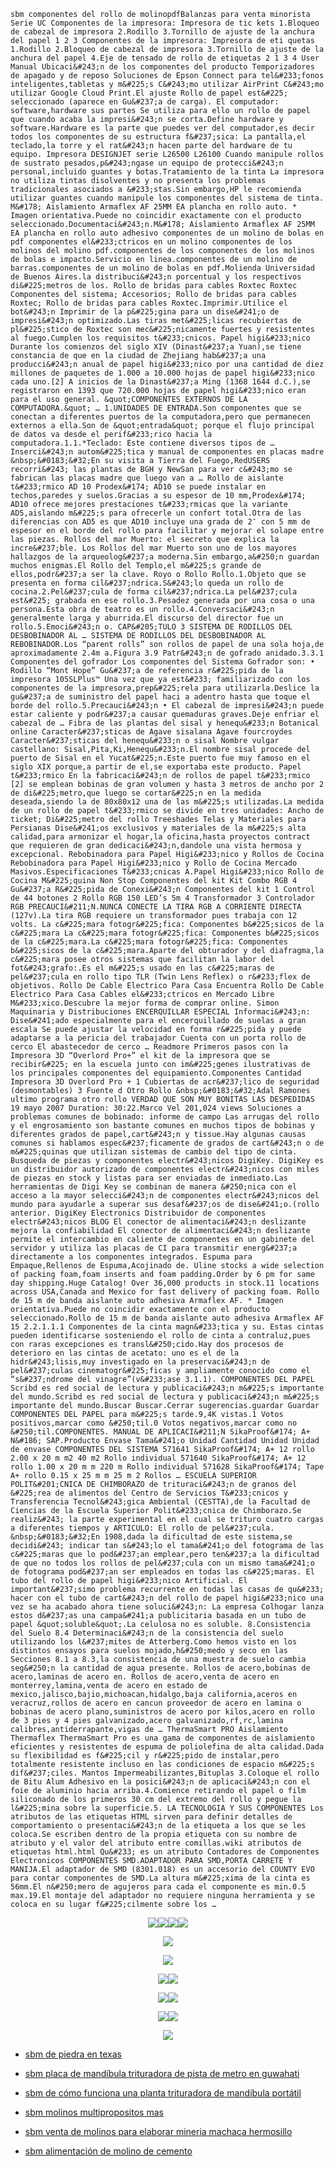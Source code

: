 
```
sbm componentes del rollo de molinopdfBalanzas para venta minorista Serie UC Componentes de la impresora: Impresora de tic kets 1.Bloqueo de cabezal de impresora 2.Rodillo 3.Tornillo de ajuste de la anchura del papel 1 2 3 Componentes de la impresora: Impresora de eti quetas 1.Rodillo 2.Bloqueo de cabezal de impresora 3.Tornillo de ajuste de la anchura del papel 4.Eje de tensado de rollo de etiquetas 2 1 3 4 User Manual Ubicaci&#243;n de los componentes del producto Temporizadores de apagado y de reposo Soluciones de Epson Connect para tel&#233;fonos inteligentes,tabletas y m&#225;s C&#243;mo utilizar AirPrint C&#243;mo utilizar Google Cloud Print.El ajuste Rollo de papel est&#225; seleccionado (aparece en Gu&#237;a de carga). El computador: software,hardware sus partes Se utiliza para ello un rollo de papel que cuando acaba la impresi&#243;n se corta.Define hardware y software.Hardware es la parte que puedes ver del computador,es decir todos los componentes de su estructura f&#237;sica: La pantalla,el teclado,la torre y el rat&#243;n hacen parte del hardware de tu equipo. Impresora DESIGNJET serie L26500 L26100 Cuando manipule rollos de sustrato pesados,p&#243;ngase un equipo de protecci&#243;n personal,incluido guantes y botas.Tratamiento de la tinta La impresora no utiliza tintas disolventes y no presenta los problemas tradicionales asociados a &#233;stas.Sin embargo,HP le recomienda utilizar guantes cuando manipule los componentes del sistema de tinta. M&#178; Aislamiento Armaflex AF 25MM EA plancha en rollo auto. * Imagen orientativa.Puede no coincidir exactamente con el producto seleccionado.Documentaci&#243;n.M&#178; Aislamiento Armaflex AF 25MM EA plancha en rollo auto adhesivo componentes de un molino de bolas en pdf componentes el&#233;ctricos en un molino componentes de los molinos del molino pdf.componentes de los componentes de los molinos de bolas e impacto.Servicio en linea.componentes de un molino de barras.componentes de un molino de bolas en pdf.Molienda Universidad de Buenos Aires.la distribuci&#243;n porcentual y los respectivos di&#225;metros de los. Rollo de bridas para cables Roxtec Roxtec Componentes del sistema; Accesorios; Rollo de bridas para cables Roxtec; Rollo de bridas para cables Roxtec.Imprimir.Utilice el bot&#243;n Imprimir de la p&#225;gina para un dise&#241;o de impresi&#243;n optimizado.Las tiras met&#225;licas recubiertas de pl&#225;stico de Roxtec son mec&#225;nicamente fuertes y resistentes al fuego.Cumplen los requisitos t&#233;cnicos. Papel higi&#233;nico Durante los comienzos del siglo XIV (Dinast&#237;a Yuan),se tiene constancia de que en la ciudad de Zhejiang hab&#237;a una producci&#243;n anual de papel higi&#233;nico por una cantidad de diez millones de paquetes de 1.000 a 10.000 hojas de papel higi&#233;nico cada uno.[2] A inicios de la Dinast&#237;a Ming (1368 1644 d.C.),se registraron en 1393 que 720.000 hojas de papel higi&#233;nico eran para el uso general. &quot;COMPONENTES EXTERNOS DE LA COMPUTADORA.&quot; … 1.UNIDADES DE ENTRADA.Son componentes que se conectan a diferentes puertos de la computadora,pero que permanecen externos a ella.Son de &quot;entrada&quot; porque el flujo principal de datos va desde el perif&#233;rico hacia la computadora.1.1.*Teclado: Este contiene diversos tipos de … Inserci&#243;n autom&#225;tica y manual de componentes en placas madre &nbsp;&#0183;&#32;En su visita a Tierra del Fuego,RedUSERS recorri&#243; las plantas de BGH y NewSan para ver c&#243;mo se fabrican las placas madre que luego van a … Rollo de aislante t&#233;rmico AD 10 Prodex&#174; AD10 se puede instalar en techos,paredes y suelos.Gracias a su espesor de 10 mm,Prodex&#174; AD10 ofrece mejores prestaciones t&#233;rmicas que la variante AD5,aislando m&#225;s para ofrecerle un confort total.Otra de las diferencias con AD5 es que AD10 incluye una grada de 2″ con 5 mm de espesor en el borde del rollo para facilitar y mejorar el solape entre las piezas. Rollos del mar Muerto: el secreto que explica la incre&#237;ble. Los Rollos del mar Muerto son uno de los mayores hallazgos de la arqueolog&#237;a moderna.Sin embargo,a&#250;n guardan muchos enigmas.El Rollo del Templo,el m&#225;s grande de ellos,podr&#237;a ser la clave. Royo o Rollo Rollo.1.Objeto que se presenta en forma cil&#237;ndrica.S&#243;lo queda un rollo de cocina.2.Pel&#237;cula de forma cil&#237;ndrica.La pel&#237;cula est&#225; grabada en ese rollo.3.Pesadez generada por una cosa o una persona.Esta obra de teatro es un rollo.4.Conversaci&#243;n generalmente larga y aburrida.El discurso del director fue un rollo.5.Emoci&#243;n o. CAP&#205;TULO 3 SISTEMA DE RODILLOS DEL DESBOBINADOR AL … SISTEMA DE RODILLOS DEL DESBOBINADOR AL REBOBINADOR.Los “parent rolls” son rollos de papel de una sola hoja,de aproximadamente 2.4m a.Figura 3.9 Patr&#243;n de gofrado anidado.3.3.1 Componentes del gofrador Los componentes del Sistema Gofrador son: • Rodillo “Mont Hope” Gu&#237;a de referencia r&#225;pida de la impresora 105SLPlus™ Una vez que ya est&#233; familiarizado con los componentes de la impresora,prep&#225;rela para utilizarla.Deslice la gu&#237;a de suministro del papel haci a adentro hasta que toque el borde del rollo.5.Precauci&#243;n • El cabezal de impresi&#243;n puede estar caliente y podr&#237;a causar quemaduras graves.Deje enfriar el cabezal de … Fibra de las plantas del sisal y henequ&#233;n Botanical online Caracter&#237;sticas de Agave sisalana Agave fourcroydes Caracter&#237;sticas del henequ&#233;n o sisal Nombre vulgar castellano: Sisal,Pita,Ki,Henequ&#233;n.El nombre sisal procede del puerto de Sisal en el Yucat&#225;n.Este puerto fue muy famoso en el siglo XIX porque,a partir de el,se exportaba este producto. Papel t&#233;rmico En la fabricaci&#243;n de rollos de papel t&#233;rmico [2] se emplean bobinas de gran volumen y hasta 3 metros de ancho por 2 de di&#225;metro,que luego se cortar&#225;n en la medida deseada,siendo la de 80x80x12 una de las m&#225;s utilizadas.La medida de un rollo de papel t&#233;rmico se divide en tres unidades: Ancho de ticket; Di&#225;metro del rollo Treeshades Telas y Materiales para Persianas Dise&#241;os exclusivos y materiales de la m&#225;s alta calidad,para armonizar el hogar,la oficina,hasta proyectos contract que requieren de gran dedicaci&#243;n,dandole una vista hermosa y excepcional. Rebobinadora para Papel Higi&#233;nico y Rollos de Cocina Rebobinadora para Papel Higi&#233;nico y Rollo de Cocina Mercado Masivos.Especificaciones T&#233;cnicas A.Papel Higi&#233;nico Rollo de Cocina M&#225;quina Non Stop Componentes del kit Kit Combo RGB 4 Gu&#237;a R&#225;pida de Conexi&#243;n Componentes del kit 1 Control de 44 botones 2 Rollo RGB 150 LED’s 5m 4 Transformador 3 Controlador RGB PRECAUCI&#211;N.NUNCA CONECTE LA TIRA RGB A CORRIENTE DIRECTA (127v).La tira RGB requiere un transformador pues trabaja con 12 volts. La c&#225;mara fotogr&#225;fica: Componentes b&#225;sicos de la c&#225;mara La c&#225;mara fotogr&#225;fica: Componentes b&#225;sicos de la c&#225;mara.La c&#225;mara fotogr&#225;fica: Componentes b&#225;sicos de la c&#225;mara.Aparte del obturador y del diafragma,la c&#225;mara posee otros sistemas que facilitan la labor del fot&#243;grafo:.Es el m&#225;s usado en las c&#225;maras de pel&#237;cula en rollo tipo TLR (Twin Lens Reflex) o r&#233;flex de objetivos. Rollo De Cable Electrico Para Casa Encuentra Rollo De Cable Electrico Para Casa Cables el&#233;ctricos en Mercado Libre M&#233;xico.Descubre la mejor forma de comprar online. Simon Maquinaria y Distribuciones ENCERQUILLAR ESPECIAL Informaci&#243;n: Dise&#241;ado especialmente para el encerquillado de suelas a gran escala Se puede ajustar la velocidad en forma r&#225;pida y puede adaptarse a la pericia del trabajador Cuenta con un porta rollo de cerco El abastecedor de cerco … Readmore Primeros pasos con la Impresora 3D “Overlord Pro+” el kit de la impresora que se recibir&#225; en la escuela junto con im&#225;genes ilustrativas de los principales componentes del equipamiento.Componentes Cantidad Impresora 3D Overlord Pro + 1 Cubiertas de acr&#237;lico de seguridad (desmontables) 3 Fuente d Otro Rollo &nbsp;&#0183;&#32;Adal Ramones ultimo programa otro rollo VERDAD QUE SON MUY BONITAS LAS DESPEDIDAS 19 mayo 2007 Duration: 30:22.Marco Vel 201,024 views Soluciones a problemas comunes de bobinado: informe de campo Las arrugas del rollo y el engrosamiento son bastante comunes en muchos tipos de bobinas y diferentes grados de papel,cart&#243;n y tissue.Hay algunas causas comunes si hablamos espec&#237;ficamente de grados de cart&#243;n o de m&#225;quinas que utilizan sistemas de cambio del tipo de cinta. Busqueda de piezas y componentes electr&#243;nicos DigiKey. DigiKey es un distribuidor autorizado de componentes electr&#243;nicos con miles de piezas en stock y listas para ser enviadas de inmediato.Las herramientas de Digi Key se combinan de manera &#250;nica con el acceso a la mayor selecci&#243;n de componentes electr&#243;nicos del mundo para ayudarle a superar sus desaf&#237;os de dise&#241;o.(rollo anterior. DigiKey Electronics Distribuidor de componentes electr&#243;nicos BLOG El conector de alimentaci&#243;n deslizante mejora la confiabilidad El conector de alimentaci&#243;n deslizante permite el intercambio en caliente de componentes en un gabinete del servidor y utiliza las placas de CI para transmitir energ&#237;a directamente a los componentes integrados. Espuma para Empaque,Rellenos de Espuma,Acojinado de. Uline stocks a wide selection of packing foam,foam inserts and foam padding.Order by 6 pm for same day shipping.Huge Catalog! Over 36,000 products in stock.11 locations across USA,Canada and Mexico for fast delivery of packing foam. Rollo de 15 m de banda aislante auto adhesiva Armaflex AF. * Imagen orientativa.Puede no coincidir exactamente con el producto seleccionado.Rollo de 15 m de banda aislante auto adhesiva Armaflex AF 15 2.2.1.1.1 Componentes de la cinta magn&#233;tica y su. Estas cintas pueden identificarse sosteniendo el rollo de cinta a contraluz,pues con raras excepciones es transl&#250;cido.Hay dos procesos de deterioro en las cintas de acetato: uno es el de la hidr&#243;lisis,muy investigado en la preservaci&#243;n de pel&#237;culas cinematogr&#225;ficas y ampliamente conocido como el “s&#237;ndrome del vinagre”(v&#233;ase 3.1.1). COMPONENTES DEL PAPEL Scribd es red social de lectura y publicaci&#243;n m&#225;s importante del mundo.Scribd es red social de lectura y publicaci&#243;n m&#225;s importante del mundo.Buscar Buscar.Cerrar sugerencias.guardar Guardar COMPONENTES DEL PAPEL para m&#225;s tarde.9,4K vistas.1 Votos positivos,marcar como &#250;til.0 Votos negativos,marcar como no &#250;til.COMPONENTES. MANUAL DE APLICACI&#211;N SikaProof&#174; A+ N&#186; SAP.Producto Envase Tama&#241;o Unidad Cantidad Unidad Unidad de envase COMPONENTES DEL SISTEMA 571641 SikaProof&#174; A+ 12 rollo 2.00 x 20 m m2 40 m2 Rollo individual 571640 SikaProof&#174; A+ 12 rollo 1.00 x 20 m m 220 m Rollo individual 571628 SikaProof&#174; Tape A+ rollo 0.15 x 25 m m 25 m 2 Rollos … ESCUELA SUPERIOR POLIT&#201;CNICA DE CHIMBORAZO de trituraci&#243;n de granos del &#225;rea de alimentos del Centro de Servicios T&#233;cnicos y Transferencia Tecnol&#243;gica Ambiental (CESTTA),de la Facultad de Ciencias de la Escuela Superior Polit&#233;cnica de Chimborazo.Se realiz&#243; la parte experimental en el cual se trituro cuatro cargas a diferentes tiempos y ARTICULO: El rollo de pel&#237;cula. &nbsp;&#0183;&#32;En 1908,dada la dificultad de este sistema,se decidi&#243; indicar tan s&#243;lo el tama&#241;o del fotograma de las c&#225;maras que lo pod&#237;an emplear,pero ten&#237;a la dificultad de que no todos los rollos de pel&#237;cula con un mismo tama&#241;o de fotograma pod&#237;an ser empleados en todas las c&#225;maras. El tubo del rollo de papel higi&#233;nico Artificial. El important&#237;simo problema recurrente en todas las casas de qu&#233; hacer con el tubo de cart&#243;n del rollo de papel higi&#233;nico una vez se ha acabado ahora tiene soluci&#243;n: La empresa Colhogar lanza estos d&#237;as una campa&#241;a publicitaria basada en un tubo de papel &quot;soluble&quot;.La celulosa no es soluble. 8.Consistencia del Suelo 8.4 Determinaci&#243;n de la consistencia del suelo utilizando los l&#237;mites de Atterberg.Como hemos visto en los distintos ensayos para suelos mojado,h&#250;medo y seco en las Secciones 8.1 a 8.3,la consistencia de una muestra de suelo cambia seg&#250;n la cantidad de agua presente. Rollos de acero,bobinas de acero,laminas de acero en. Rollos de acero,venta de acero en monterrey,lamina,venta de acero en estado de mexico,jalisco,bajio,michoacan,hidalgo,baja california,aceros en veracruz,rollos de acero en cancun proveedor de acero en lamina o bobinas de acero plano,suministros de acero por kilos,acero en rollo de 3 pies y 4 pies galvanizado,acero galvanizado,rf,rc,lamina calibres,antiderrapante,vigas de … ThermaSmart PRO Aislamiento Thermaflex ThermaSmart Pro es una gama de componentes de aislamiento eficientes y resistentes de espuma de poliolefina de alta calidad.Dada su flexibilidad es f&#225;cil y r&#225;pido de instalar,pero totalmente resistente incluso en las condiciones de espacio m&#225;s dif&#237;ciles. Mantos Impermeabilizantes,Bituplas 3.Coloque el rollo de Bitu Alum Adhesivo en la posici&#243;n de aplicaci&#243;n con el foie de aluminio hacia arriba.4.Comience retirando el papel o film siliconado de los primeros 30 cm del extremo del rollo y pegue la l&#225;mina sobre la superficie.5. LA TECNOLOGIA Y SUS COMPONENTES Los atributos de las etiquetas HTML sirven para definir detalles de comportamiento o presentaci&#243;n de la etiqueta a los que se les coloca.Se escriben dentro de la propia etiqueta con su nombre de atributo y el valor del atributo entre comillas.wiki atributos de etiquetas html.html Qu&#233; es un atributo Contadores de Componentes Electronicos COMPONENTES SMD.ADAPTADOR PARA SMD,PORTA CARRETE Y MANIJA.El adaptador de SMD (8301.018) es un accesorio del COUNTY EVO para contar componentes de SMD.La altura m&#225;xima de la cinta es 56mm.El n&#250;mero de agujeros para cada el componente es min.0.5 max.19.El montaje del adaptador no requiere ninguna herramienta y se coloca en su lugar f&#225;cilmente sobre los … 
```

<div align="center">

<a href="https://es-mill.shibang-china.com/github&k=sbm+componentes+del+rollo+de+molinopdf"><img src="https://static.shibang-china.com/es/mill/index.jpg"></a><a href="https://es-mill.shibang-china.com/materials.htmlgithub&k=sbm+componentes+del+rollo+de+molinopdf"><img src="https://static.shibang-china.com/es/mill/materials.jpg"></a><a href="https://es-mill.shibang-china.com/about.htmlgithub&k=sbm+componentes+del+rollo+de+molinopdf"><img src="https://static.shibang-china.com/es/mill/about.jpg"></a><a href="https://es-mill.shibang-china.com/contact.htmlgithub&k=sbm+componentes+del+rollo+de+molinopdf"><img src="https://static.shibang-china.com/es/mill/contact.jpg"></a>

<a href="https://es-mill.shibang-china.com/github&k=sbm+componentes+del+rollo+de+molinopdf"><img src="https://static.shibang-china.com/es/mill/banner.jpg"></a>

<a href="https://swt.shibang-china.com/github&k=sbm+componentes+del+rollo+de+molinopdf"><img src="https://static.shibang-china.com/es/mill/chat.jpg"></a>

<a href="https://es-mill.shibang-china.com/products/vertical-roller-mill.htmlgithub&k=sbm+componentes+del+rollo+de+molinopdf"><img src="https://static.shibang-china.com/es/mill/vertical.jpg"></a><a href="https://es-mill.shibang-china.com/products/raymond-mill.htmlgithub&k=sbm+componentes+del+rollo+de+molinopdf"><img src="https://static.shibang-china.com/es/mill/raymond.jpg"></a>

<a href="https://es-mill.shibang-china.com/products/ultrafine-grinding-mill.htmlgithub&k=sbm+componentes+del+rollo+de+molinopdf"><img src="https://static.shibang-china.com/es/mill/ultrafine.jpg"></a><a href="https://es-mill.shibang-china.com/products/trapezium-grinding-mill.htmlgithub&k=sbm+componentes+del+rollo+de+molinopdf"><img src="https://static.shibang-china.com/es/mill/trapezium.jpg"></a>

<a href="https://es-mill.shibang-china.com/products/ball-mill.htmlgithub&k=sbm+componentes+del+rollo+de+molinopdf"><img src="https://static.shibang-china.com/es/mill/ball.jpg"></a><a href="https://es-mill.shibang-china.com/products/hammer-mill.htmlgithub&k=sbm+componentes+del+rollo+de+molinopdf"><img src="https://static.shibang-china.com/es/mill/hammer.jpg"></a>

<a href="https://swt.shibang-china.com/github&k=sbm+componentes+del+rollo+de+molinopdf"><img src="https://static.shibang-china.com/es/mill/case.jpg"></a>

</div>


* [sbm de piedra en texas](sbm%20de%20piedra%20en%20texas.md)

* [sbm placa de mandíbula trituradora de pista de metro en guwahati](sbm%20placa%20de%20mand%C3%ADbula%20trituradora%20de%20pista%20de%20metro%20en%20guwahati.md)

* [sbm de cómo funciona una planta trituradora de mandíbula portátil](sbm%20de%20c%C3%B3mo%20funciona%20una%20planta%20trituradora%20de%20mand%C3%ADbula%20port%C3%A1til.md)

* [sbm molinos multipropositos mas](sbm%20molinos%20multipropositos%20mas.md)

* [sbm venta de molinos para elaborar mineria machaca hermosillo](sbm%20venta%20de%20molinos%20para%20elaborar%20mineria%20machaca%20hermosillo.md)

* [sbm alimentación de molino de cemento](sbm%20alimentaci%C3%B3n%20de%20molino%20de%20cemento.md)